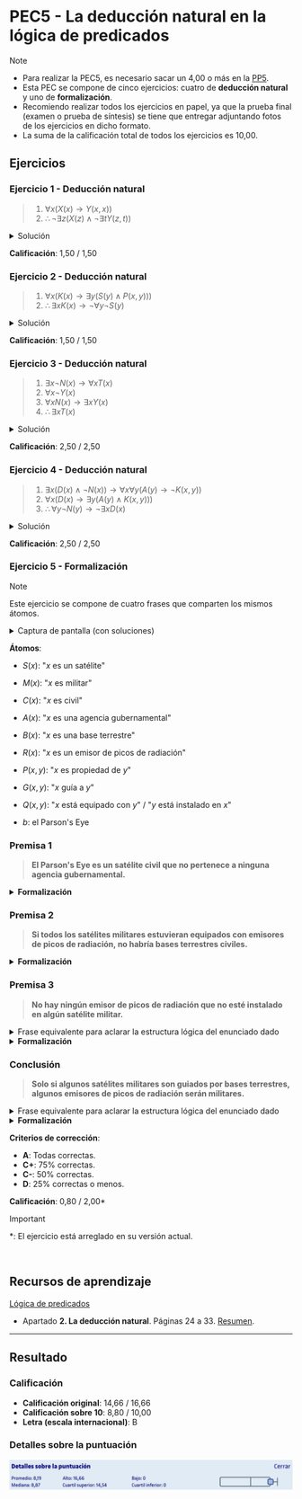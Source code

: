 # PEC5 - La deducción natural en la lógica de predicados

>[!NOTE]
>- Para realizar la PEC5, es necesario sacar un 4,00 o más en la [PP5](pp5).
>- Esta PEC se compone de cinco ejercicios: cuatro de **deducción natural** y uno de **formalización**.
>- Recomiendo realizar todos los ejercicios en papel, ya que la prueba final (examen o prueba de síntesis) se tiene que entregar adjuntando fotos de los ejercicios en dicho formato.
>- La suma de la calificación total de todos los ejercicios es 10,00.

## Ejercicios

### Ejercicio 1 - Deducción natural

>1. $\forall x (X(x) \to Y(x,x))$
>2. $\therefore \neg \exists z (X(z) \wedge \neg \exists t Y(z,t))$

<details>
	<summary>Solución</summary>

![](capturas/1.png)
</details>

**Calificación**: 1,50 / 1,50

### Ejercicio 2 - Deducción natural

>1. $\forall x (K(x) \to \exists y (S(y) \wedge P(x,y)))$
>2. $\therefore \exists x K(x) \to \neg \forall y \neg S(y)$

<details>
	<summary>Solución</summary>

![](capturas/2.png)
</details>

**Calificación**: 1,50 / 1,50

### Ejercicio 3 - Deducción natural

>1. $\exists x \neg N(x) \to \forall x T(x)$
>2. $\forall x \neg Y(x)$
>3. $\forall x N(x) \to \exists x Y(x)$
>4. $\therefore \exists x T(x)$

<details>
	<summary>Solución</summary>

![](capturas/3.png)
</details>

**Calificación**: 2,50 / 2,50

### Ejercicio 4 - Deducción natural

>1. $\exists x (D(x) \wedge \neg N(x)) \to \forall x \forall y (A(y) \to \neg K(x,y))$
>2. $\forall x (D(x) \to \exists y (A(y) \wedge K(x,y)))$
>3. $\therefore \forall y \neg N(y) \to \neg \exists x D(x)$

<details>
	<summary>Solución</summary>

![](capturas/4.png)
</details>

**Calificación**: 2,50 / 2,50

### Ejercicio 5 - Formalización

>[!NOTE]
>Este ejercicio se compone de cuatro frases que comparten los mismos átomos.

<details>
	<summary>Captura de pantalla (con soluciones)</summary>

![](capturas/5.png)
</details>

**Átomos**:
- $S(x)$: "$x$ es un satélite"
- $M(x)$: "$x$ es militar"
- $C(x)$: "$x$ es civil"
- $A(x)$: "$x$ es una agencia gubernamental"
- $B(x)$: "$x$ es una base terrestre"
- $R(x)$: "$x$ es un emisor de picos de radiación"
- $P(x,y)$: "$x$ es propiedad de $y$"
- $G(x,y)$: "$x$ guía a $y$"
- $Q(x,y)$: "$x$ está equipado con $y$" / "$y$ está instalado en $x$"

- $b$: el Parson's Eye

### Premisa 1

>**El Parson's Eye es un satélite civil que no pertenece a ninguna agencia gubernamental.**

<details>
	<summary><strong>Formalización</strong></summary>

$S(b) \wedge C(b) \wedge \neg \exists  y (A(y) \wedge P(b,y))$
</details>

### Premisa 2

>**Si todos los satélites militares estuvieran equipados con emisores de picos de radiación, no habría bases terrestres civiles.**

<details>
	<summary><strong>Formalización</strong></summary>

$\forall x (S(x) \wedge M(x) \to \exists y (R(y) \wedge Q(x,y))) \to \neg \exists x (B(x) \wedge C(x))$
</details>

### Premisa 3

>**No hay ningún emisor de picos de radiación que no esté instalado en algún satélite militar.**

<details>
	<summary>Frase equivalente para aclarar la estructura lógica del enunciado dado</summary>

**NO EXISTE** ningún emisor de picos de radiación que **NO** esté instalado en **ALGÚN** $(\exists)$ satélite militar.
</details>

<details>
	<summary><strong>Formalización</strong></summary>

$\neg \exists x (R(x) \wedge \neg \exists y (S(y) \wedge M(y) \wedge Q(y,x))$
</details>

### Conclusión

>**Solo si algunos satélites militares son guiados por bases terrestres, algunos emisores de picos de radiación serán militares.**

<details>
	<summary>Frase equivalente para aclarar la estructura lógica del enunciado dado</summary>

(El Parson's Eye **NO** está equipado con el PR-QuantumDeath), **PERO** $(\wedge)$ hay algunos satélites que sí
</details>

<details>
	<summary><strong>Formalización</strong></summary>

$\exists x (R(x) \wedge M(x)) \to \exists x (S(x) \wedge C(x) \wedge \exists y (B(y) \wedge G(y,x)))$
</details>

**Criterios de corrección**:
- **A**: Todas correctas.
- **C+**: 75% correctas.
- **C-**: 50% correctas.
- **D**: 25% correctas o menos.

**Calificación**: 0,80 / 2,00*

>[!IMPORTANT]
>*: El ejercicio está arreglado en su versión actual.

<br>

## Recursos de aprendizaje

[Lógica de predicados](http://cvapp.uoc.edu/autors/MostraPDFMaterialAction.do?id=265958&hash=baefe4fe0e1c8594e63fe3a9c98754ced25fc6b142154c8a6c4e6f31ed28dfde)
- Apartado **2. La deducción natural**. Páginas 24 a 33. [Resumen](pec5/recursos).

---

## Resultado

### Calificación

- **Calificación original**: 14,66 / 16,66
- **Calificación sobre 10**: 8,80 / 10,00
- **Letra (escala internacional)**: B

### Detalles sobre la puntuación

![](detalles_puntuacion.png)
